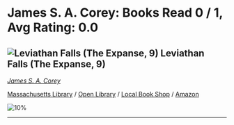 # James S. A. Corey:  Books Read 0 / 1, Avg Rating: 0.0 

## ![Leviathan Falls (The Expanse, 9)](https://covers.openlibrary.org/b/isbn/978-0316332910-M.jpg) Leviathan Falls (The Expanse, 9)
*[James S. A. Corey](../JamesSACorey)*

[Massachusetts Library](https://library.minlib.net/search/i=978-0316332910) / [Open Library](http://openlibrary.org/isbn/978-0316332910) / [Local Book Shop](https://bookshop.org/books/leviathan-falls-(the-expanse,-9)/978-0316332910) / [Amazon](https://smile.amazon.com/dp/0316332917)

![10%](https://progress-bar.dev/10) 



---
